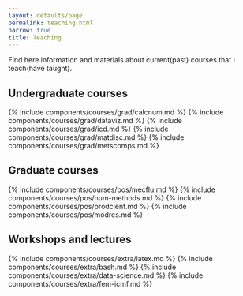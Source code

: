 ```yaml
---
layout: defaults/page
permalink: teaching.html
narrow: true
title: Teaching
---
```


Find here information and materials about current(past) courses that I teach(have taught).

## Undergraduate courses

{% include components/courses/grad/calcnum.md %}
{% include components/courses/grad/dataviz.md %}
{% include components/courses/grad/icd.md %}
{% include components/courses/grad/matdisc.md %}
{% include components/courses/grad/metscomps.md %}

## Graduate courses

{% include components/courses/pos/mecflu.md %}
{% include components/courses/pos/num-methods.md %}
{% include components/courses/pos/prodcient.md %}
{% include components/courses/pos/modres.md %}


## Workshops and lectures

{% include components/courses/extra/latex.md %}
{% include components/courses/extra/bash.md %}
{% include components/courses/extra/data-science.md %}
{% include components/courses/extra/fem-icmf.md %}


